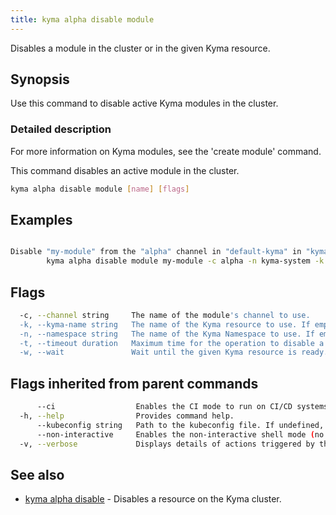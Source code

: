 ```yaml
---
title: kyma alpha disable module
---
```


Disables a module in the cluster or in the given Kyma resource.

## Synopsis

Use this command to disable active Kyma modules in the cluster.

### Detailed description

For more information on Kyma modules, see the 'create module' command.

This command disables an active module in the cluster.


```bash
kyma alpha disable module [name] [flags]
```

## Examples

```bash

Disable "my-module" from the "alpha" channel in "default-kyma" in "kyma-system" Namespace
		kyma alpha disable module my-module -c alpha -n kyma-system -k default-kyma

```

## Flags

```bash
  -c, --channel string     The name of the module's channel to use.
  -k, --kyma-name string   The name of the Kyma resource to use. If empty, the 'default-kyma' is used. (default "default-kyma")
  -n, --namespace string   The name of the Kyma Namespace to use. If empty, the default 'kyma-system' Namespace is used. (default "kyma-system")
  -t, --timeout duration   Maximum time for the operation to disable a module. (default 1m0s)
  -w, --wait               Wait until the given Kyma resource is ready.
```

## Flags inherited from parent commands

```bash
      --ci                  Enables the CI mode to run on CI/CD systems. It avoids any user interaction (such as no dialog prompts) and ensures that logs are formatted properly in log files (such as no spinners for CLI steps).
  -h, --help                Provides command help.
      --kubeconfig string   Path to the kubeconfig file. If undefined, Kyma CLI uses the KUBECONFIG environment variable, or falls back "/$HOME/.kube/config".
      --non-interactive     Enables the non-interactive shell mode (no colorized output, no spinner).
  -v, --verbose             Displays details of actions triggered by the command.
```

## See also

* [kyma alpha disable](kyma_alpha_disable.md)	 - Disables a resource on the Kyma cluster.

